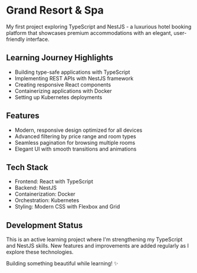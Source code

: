 # Grand Resort & Spa

My first project exploring TypeScript and NestJS - a luxurious hotel booking platform that showcases premium accommodations with an elegant, user-friendly interface.

## Learning Journey Highlights
- Building type-safe applications with TypeScript
- Implementing REST APIs with NestJS framework
- Creating responsive React components
- Containerizing applications with Docker
- Setting up Kubernetes deployments

## Features
- Modern, responsive design optimized for all devices
- Advanced filtering by price range and room types
- Seamless pagination for browsing multiple rooms
- Elegant UI with smooth transitions and animations

## Tech Stack
- Frontend: React with TypeScript
- Backend: NestJS
- Containerization: Docker
- Orchestration: Kubernetes
- Styling: Modern CSS with Flexbox and Grid

## Development Status
This is an active learning project where I'm strengthening my TypeScript and NestJS skills. New features and improvements are added regularly as I explore these technologies.


Building something beautiful while learning! ✨

